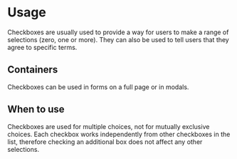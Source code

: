 <!-- @license CC0-1.0 -->

# Usage

Checkboxes are usually used to provide a way for users to make a range of selections (zero, one or more). They can also be used to tell users that they agree to specific terms.

## Containers

Checkboxes can be used in forms on a full page or in modals.

## When to use

Checkboxes are used for multiple choices, not for mutually exclusive choices. Each checkbox works independently from other checkboxes in the list, therefore checking an additional box does not affect any other selections.
